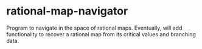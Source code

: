 rational-map-navigator
======================

Program to navigate in the space of rational maps. Eventually, will add functionality to recover a rational map from its critical values and branching data.